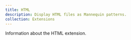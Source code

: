 ```yaml
---
title: HTML
description: Display HTML files as Mannequin patterns.
collection: Extensions
---
```

Information about the HTML extension.
